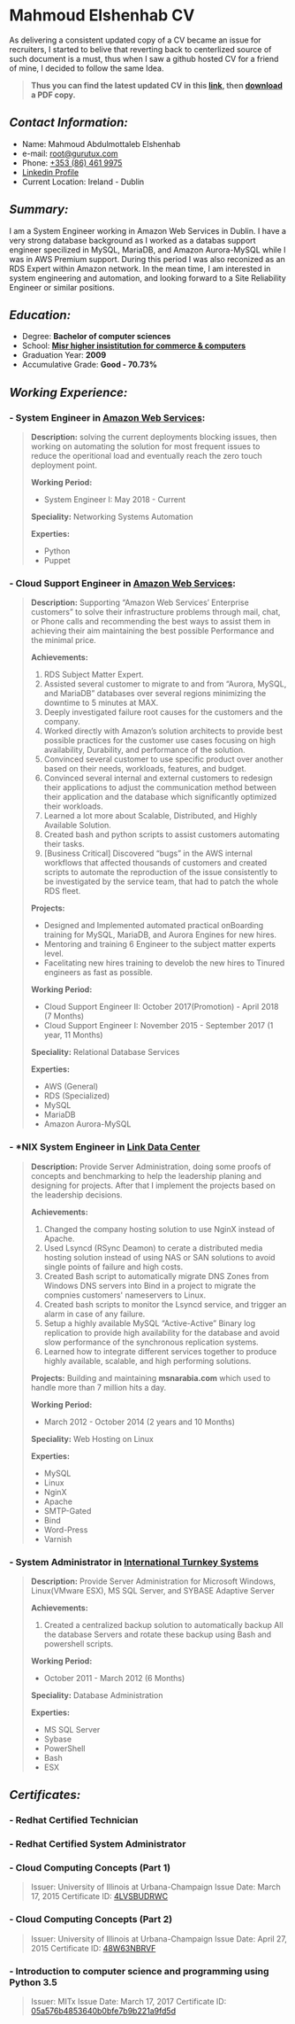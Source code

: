 # Mahmoud Elshenhab CV
As delivering a consistent updated copy of a CV became an issue for recruiters, I started to belive that reverting back to centerlized source of such document is a must, thus when I saw a github hosted CV for a friend of mine, I decided to follow the same Idea.
> **Thus you can find the latest updated CV in this [link](https://root.gurutux.com),
> then [download](http://api.html2pdfrocket.com/pdf?value=https://root.gurutux.com&apikey=9bfdd04b-e544-4782-a4ac-b54131031a51&FileName=MahmoudElshenhabCV.pdf&MarginLeft=10&MarginRight=10&MarginTop=15&MarginBottom=15) a PDF copy.**

## _Contact Information:_
- Name: Mahmoud Abdulmottaleb Elshenhab
- e-mail: [root@gurutux.com](mailto:root@gurutux.com)
- Phone: [+353 (86) 461 9975](tel:+353864619975)
- [Linkedin Profile](https://www.linkedin.com/in/Shenhab)
- Current Location: Ireland - Dublin

## _Summary:_
I am a System Engineer working in Amazon Web Services in Dublin. I have a very strong database background as I worked as a databas support engineer specilized in MySQL, MariaDB, and Amazon Aurora-MySQL while I was in AWS Premium support. During this period I was also reconized as an RDS Expert within Amazon network.
In the mean time, I am interested in system engineering and automation, and looking forward to a Site Reliability Engineer or similar positions.

## _Education:_
- Degree: **Bachelor of computer sciences**
- School: [**Misr higher insistitution for commerce & computers**](https://www.facebook.com/METMISR/)
- Graduation Year: **2009**
- Accumulative Grade: **Good - 70.73%**

## _Working Experience:_ 
### - System Engineer in [Amazon Web Services](https://aws.amazon.com/): 
>**Description:** solving the current deployments blocking issues, then working on automating the solution for most frequent issues to reduce the operitional load and eventually reach the zero touch deployment point.
>
>**Working Period:**
>- System Engineer I: May 2018 - Current
>
>**Speciality:** Networking Systems Automation
>
>**Experties:**
>- Python
>- Puppet
>

<!---
>**Achievements:**
>1. 
>
>**Projects:** 
>- 
>
--->

### - Cloud Support Engineer in [Amazon Web Services](https://aws.amazon.com/): 
>**Description:** Supporting “Amazon Web Services’ Enterprise customers” to solve their infrastructure problems through mail, chat, or Phone calls and recommending the best ways to assist them in achieving their aim maintaining the best possible Performance and the minimal price.
>
>**Achievements:**
>1. RDS Subject Matter Expert.
>2. Assisted several customer to migrate to and from “Aurora, MySQL, and MariaDB” databases over several regions minimizing the downtime to 5 minutes at MAX.
>2. Deeply investigated failure root causes for the customers and the company.
>4. Worked directly with Amazon’s solution architects to provide best possible practices for the customer use cases focusing on high availability, Durability, and performance of the solution.
>5. Convinced several customer to use specific product over another based on their needs, workloads, features, and budget.
>6. Convinced several internal and external customers to redesign their applications to adjust the communication method between their application and the database which significantly optimized their workloads.
>7. Learned a lot more about Scalable, Distributed, and Highly Available Solution.
>8. Created bash and python scripts to assist customers automating their tasks.
>9. [Business Critical] Discovered “bugs” in the AWS internal workflows that affected thousands of customers and created scripts to automate the reproduction of the issue consistently to be investigated by the service team, that had to patch the whole RDS fleet.
>
>**Projects:** 
>- Designed and Implemented automated practical onBoarding training for MySQL, MariaDB, and Aurora Engines for new hires.
>- Mentoring and training 6 Engineer to the subject matter experts level.
>- Facelitating new hires training to develob the new hires to Tinured engineers as fast as possible.
>
>**Working Period:**
>- Cloud Support Engineer II: October 2017(Promotion) - April 2018 (7 Months)
>- Cloud Support Engineer I: November 2015 - September 2017 (1 year, 11 Months) 
>
>**Speciality:** Relational Database Services
>
>**Experties:**
>- AWS (General)
>- RDS (Specialized)
>- MySQL
>- MariaDB
>- Amazon Aurora-MySQL


### - *NIX System Engineer in [Link Data Center](http://www.linkdatacenter.net/)
>**Description:** Provide Server Administration, doing some proofs of concepts and benchmarking to help the leadership planing and designing for projects.
>After that I implement the projects based on the leadership decisions.
>
>**Achievements:**
>1. Changed the company hosting solution to use NginX instead of Apache.
>2. Used Lsyncd (RSync Deamon) to cerate a distributed media hosting solution instead of using NAS or SAN solutions to avoid single points of failure and high costs.
>3. Created Bash script to automatically migrate DNS Zones from Windows DNS servers into Bind in a project to migrate the compnies customers' nameservers to Linux.
>4. Created bash scripts to monitor the Lsyncd service, and trigger an alarm in case of any failure.
>5. Setup a highly available MySQL “Active-Active” Binary log replication to provide high availability for the database and avoid slow performance of the synchronous replication systems.
>6. Learned how to integrate different services together to produce highly available, scalable, and high performing solutions.
>
>**Projects:** Building and maintaining **msnarabia.com** which used to handle more than 7 million hits a day.
>
>**Working Period:**
>- March 2012 - October 2014 (2 years and 10 Months)
>
>**Speciality:** Web Hosting on Linux
>
>**Experties:**
>- MySQL
>- Linux
>- NginX
>- Apache
>- SMTP-Gated
>- Bind
>- Word-Press
>- Varnish

### - System Administrator in [International Turnkey Systems](https://www.its.ws/)
>**Description:** Provide Server Administration for Microsoft Windows, Linux(VMware ESX), MS SQL Server, and SYBASE Adaptive Server
>
>**Achievements:**
>1. Created a centralized backup solution to automatically backup All the database Servers and rotate these backup using Bash and powershell scripts.
>
>**Working Period:**
>- October 2011 - March 2012 (6 Months)
>
>**Speciality:** Database Administration
>
>**Experties:**
>- MS SQL Server
>- Sybase
>- PowerShell
>- Bash
>- ESX

## _Certificates:_ 
### - Redhat Certified Technician 
### - Redhat Certified System Administrator
### - Cloud Computing Concepts (Part 1)
> Issuer: 			University of Illinois at Urbana-Champaign
> Issue Date: 		March 17, 2015
> Certificate ID: 	[4LVSBUDRWC](https://www.coursera.org/account/accomplishments/certificate/4LVSBUDRWC)
### - Cloud Computing Concepts (Part 2)
> Issuer: 			University of Illinois at Urbana-Champaign
> Issue Date: 		April 27, 2015
> Certificate ID: 	[48W63NBRVF](https://www.coursera.org/account/accomplishments/certificate/48W63NBRVF)
### - Introduction to computer science and programming using Python 3.5
> Issuer: 			MITx
> Issue Date: 		March 17, 2017
> Certificate ID: 	[05a576b4853640b0bfe7b9b221a9fd5d](https://courses.edx.org/certificates/05a576b4853640b0bfe7b9b221a9fd5d)